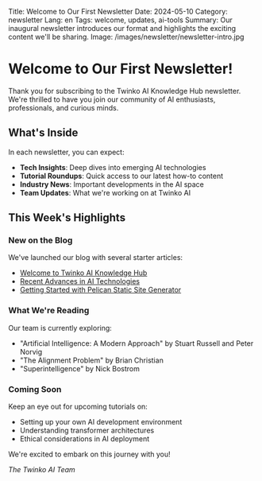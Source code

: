 Title: Welcome to Our First Newsletter
Date: 2024-05-10
Category: newsletter
Lang: en
Tags: welcome, updates, ai-tools
Summary: Our inaugural newsletter introduces our format and highlights the exciting content we'll be sharing.
Image: /images/newsletter/newsletter-intro.jpg

# Welcome to Our First Newsletter!

Thank you for subscribing to the Twinko AI Knowledge Hub newsletter. We're thrilled to have you join our community of AI enthusiasts, professionals, and curious minds.

## What's Inside

In each newsletter, you can expect:

- **Tech Insights**: Deep dives into emerging AI technologies
- **Tutorial Roundups**: Quick access to our latest how-to content
- **Industry News**: Important developments in the AI space
- **Team Updates**: What we're working on at Twinko AI

## This Week's Highlights

### New on the Blog

We've launched our blog with several starter articles:

- [Welcome to Twinko AI Knowledge Hub](/blog/2024-04-28-welcome.html)
- [Recent Advances in AI Technologies](/blog/2024-05-02-ai-advances.html)
- [Getting Started with Pelican Static Site Generator](/blog/2024-05-03-pelican-tutorial.html)

### What We're Reading

Our team is currently exploring:

- "Artificial Intelligence: A Modern Approach" by Stuart Russell and Peter Norvig
- "The Alignment Problem" by Brian Christian
- "Superintelligence" by Nick Bostrom

### Coming Soon

Keep an eye out for upcoming tutorials on:

- Setting up your own AI development environment
- Understanding transformer architectures
- Ethical considerations in AI deployment

We're excited to embark on this journey with you!

*The Twinko AI Team* 
